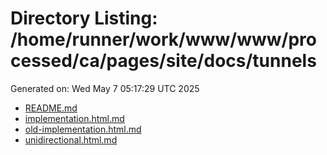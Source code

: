 # Directory Listing: /home/runner/work/www/www/processed/ca/pages/site/docs/tunnels
Generated on: Wed May  7 05:17:29 UTC 2025

- [README.md](README.md)
- [implementation.html.md](implementation.html.md)
- [old-implementation.html.md](old-implementation.html.md)
- [unidirectional.html.md](unidirectional.html.md)
